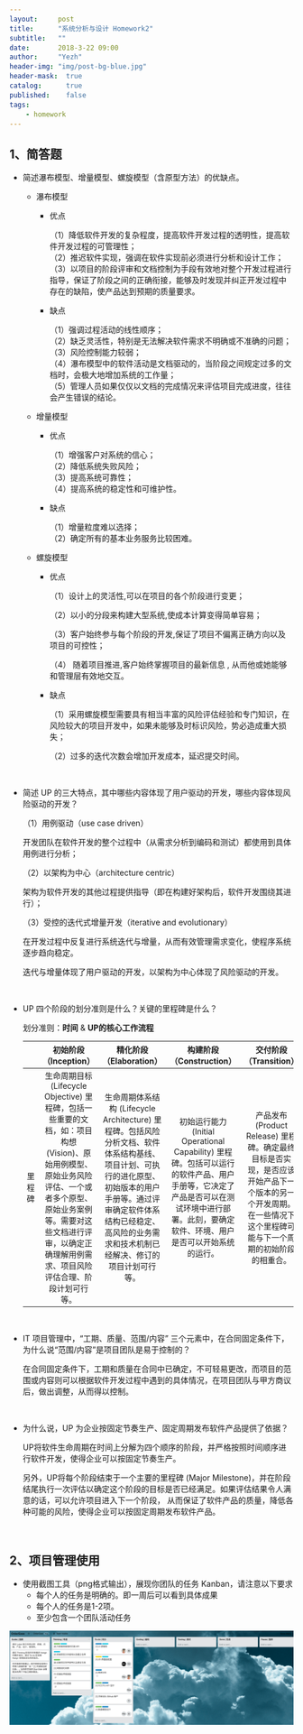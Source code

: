 ```yaml
---
layout:     post
title:      "系统分析与设计 Homework2"
subtitle:   ""
date:       2018-3-22 09:00
author:     "Yezh"
header-img: "img/post-bg-blue.jpg"
header-mask:  true
catalog:      true
published:    false
tags:
    - homework
---
```


## 1、简答题

- 简述瀑布模型、增量模型、螺旋模型（含原型方法）的优缺点。

  - 瀑布模型

    - 优点

      （1）降低软件开发的复杂程度，提高软件开发过程的透明性，提高软件开发过程的可管理性；  
      （2）推迟软件实现，强调在软件实现前必须进行分析和设计工作；  
      （3）以项目的阶段评审和文档控制为手段有效地对整个开发过程进行指导，保证了阶段之间的正确衔接，能够及时发现并纠正开发过程中存在的缺陷，使产品达到预期的质量要求。  

    - 缺点

      （1）强调过程活动的线性顺序；  
      （2）缺乏灵活性，特别是无法解决软件需求不明确或不准确的问题；  
      （3）风险控制能力较弱；  
      （4）瀑布模型中的软件活动是文档驱动的，当阶段之间规定过多的文档时，会极大地增加系统的工作量；  
      （5）管理人员如果仅仅以文档的完成情况来评估项目完成进度，往往会产生错误的结论。  

  - 增量模型

    - 优点

      （1）增强客户对系统的信心；  
      （2）降低系统失败风险；  
      （3）提高系统可靠性；  
      （4）提高系统的稳定性和可维护性。   

    - 缺点

      （1）增量粒度难以选择；   
      （2）确定所有的基本业务服务比较困难。   

  - 螺旋模型

    - 优点

      （1）设计上的灵活性,可以在项目的各个阶段进行变更；   

      （2）以小的分段来构建大型系统,使成本计算变得简单容易；   

      （3）客户始终参与每个阶段的开发,保证了项目不偏离正确方向以及项目的可控性；   

      （4） 随着项目推进,客户始终掌握项目的最新信息 , 从而他或她能够和管理层有效地交互。    

    - 缺点

      （1）采用螺旋模型需要具有相当丰富的风险评估经验和专门知识，在风险较大的项目开发中，如果未能够及时标识风险，势必造成重大损失；   

      （2）过多的迭代次数会增加开发成本，延迟提交时间。   

  <br/>

- 简述 UP 的三大特点，其中哪些内容体现了用户驱动的开发，哪些内容体现风险驱动的开发？

  （1）用例驱动（use case driven）   

  ​	  开发团队在软件开发的整个过程中（从需求分析到编码和测试）都使用到具体用例进行分析；   

  （2）以架构为中心（architecture centric）   

  ​	  架构为软件开发的其他过程提供指导（即在构建好架构后，软件开发围绕其进行）；   

  （3）受控的迭代式增量开发（iterative and evolutionary）   

  ​	  在开发过程中反复进行系统迭代与增量，从而有效管理需求变化，使程序系统逐步趋向稳定。   

  迭代与增量体现了用户驱动的开发，以架构为中心体现了风险驱动的开发。   

  <br/>

- UP 四个阶段的划分准则是什么？关键的里程碑是什么？

  划分准则：**时间** & **UP的核心工作流程**

  |      |             初始阶段（Inception）              |            精化阶段（Elaboration）             |            构建阶段（Construction）            |             交付阶段（Transition）             |
  | ---- | :--------------------------------------: | :--------------------------------------: | :--------------------------------------: | :--------------------------------------: |
  | 里程碑  | 生命周期目标 (Lifecycle Objective) 里程碑，包括一些重要的文档，如：项目构想 (Vision)、原始用例模型、原始业务风险评估、一个或者多个原型、原始业务案例等。需要对这些文档进行评审，以确定正确理解用例需求、项目风险评估合理、阶段计划可行等。 | 生命周期体系结构 (Lifecycle Architecture) 里程碑。包括风险分析文档、软件体系结构基线、项目计划、可执行的进化原型、初始版本的用户手册等。通过评审确定软件体系结构已经稳定、高风险的业务需求和技术机制已经解决、修订的项目计划可行等。 | 初始运行能力 (Initial Operational Capability) 里程碑。包括可以运行的软件产品、用户手册等，它决定了产品是否可以在测试环境中进行部署。此刻，要确定软件、环境、用户是否可以开始系统的运行。 | 产品发布 (Product Release) 里程碑。确定最终目标是否实现，是否应该开始产品下一个版本的另一个开发周期。在一些情况下这个里程碑可能与下一个周期的初始阶段的相重合。 |

  <br/>

- IT 项目管理中，“工期、质量、范围/内容” 三个元素中，在合同固定条件下，为什么说“范围/内容”是项目团队是易于控制的？

  在合同固定条件下，工期和质量在合同中已确定，不可轻易更改，而项目的范围或内容则可以根据软件开发过程中遇到的具体情况，在项目团队与甲方商议后，做出调整，从而得以控制。

  <br/>

- 为什么说，UP 为企业按固定节奏生产、固定周期发布软件产品提供了依据？

  UP将软件生命周期在时间上分解为四个顺序的阶段，并严格按照时间顺序进行软件开发，使得企业可以按固定节奏生产。   

  另外，UP将每个阶段结束于一个主要的里程碑 (Major Milestone)，并在阶段结尾执行一次评估以确定这个阶段的目标是否已经满足。如果评估结果令人满意的话，可以允许项目进入下一个阶段， 从而保证了软件产品的质量，降低各种可能的风险，使得企业可以按固定周期发布软件产品。

  <br/>

## 2、项目管理使用

- 使用截图工具（png格式输出），展现你团队的任务 Kanban，请注意以下要求  
  - 每个人的任务是明确的。即一周后可以看到具体成果  
  - 每个人的任务是1-2项。  
  - 至少包含一个团队活动任务   

![kanban](/img/in-post/2018-3-22-SAD-HW2/kanban.png)